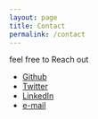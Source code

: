 ```yaml
---
layout: page
title: Contact
permalink: /contact
---
```


feel free to Reach out
- [Github](https://github.com/MeAmarP)
- [Twitter](https://twitter.com/MeAmarPotdar)
- [LinkedIn](https://www.linkedin.com/in/meamarp/)
- [e-mail](mailto:deep.dev.2023@outlook.com)

